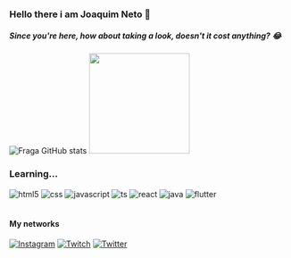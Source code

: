 ### Hello there i am Joaquim Neto 👋
##### Since you're here, how about taking a look, doesn't it cost anything? 😂

![Fraga GitHub stats](https://github-readme-stats.vercel.app/api?username=JoaquimAlt&show_icons=true&theme=dracula&count_private=true)
<a href="#"><img height="180em" src="https://github-readme-stats.vercel.app/api/top-langs/?username=JoaquimAlt&layout=compact&theme=react"></a>

### Learning...

<div style="display: inline_block">
  <img align="center" alt="html5" src="https://img.shields.io/badge/HTML5-E34F26?style=for-the-badge&logo=html5&logoColor=white" />
  <img align="center" alt="css" src="https://img.shields.io/badge/CSS3-1572B6?style=for-the-badge&logo=css3&logoColor=white" />
  <img align="center" alt="javascript" src="https://img.shields.io/badge/Javascript-F94C10?style=for-the-badge&logo=javascript&logoColor=white" />
  <img align="center" alt="ts" src="https://img.shields.io/badge/TypeScript-007ACC?style=for-the-badge&logo=typescript&logoColor=white" />
  <img align="center" alt="react" src="https://img.shields.io/badge/React-20232A?style=for-the-badge&logo=react&logoColor=61DAFB" />
  <img align="center" alt="java" src="https://img.shields.io/badge/Java-ED8B00?style=for-the-badge&logo=java&logoColor=white" />
  <img align="center" alt="flutter" src="https://img.shields.io/badge/Flutter-02569B?style=for-the-badge&logo=flutter&logoColor=white" />
  

  
</div><br/>

#### My networks

[![Instagram](https://img.shields.io/badge/Instagram-E4405F?style=for-the-badge&logo=instagram&logoColor=white)](https://www.instagram.com/joaquimnetofs)
[![Twitch](https://img.shields.io/badge/Twitch-9146FF?style=for-the-badge&logo=twitch&logoColor=white)](https://www.twitch.tv/quimnt)
[![Twitter](https://img.shields.io/badge/Twitter-1DA1F2?style=for-the-badge&logo=twitter&logoColor=white)](https://twitter.com/Quim188)


